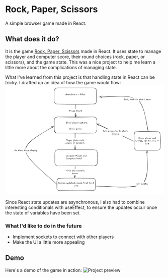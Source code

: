 # Rock, Paper, Scissors

A simple browser game made in React.

## What does it do?

It is the game [Rock, Paper, Scissors]() made in React. It uses state to manage
the player and computer score, their round choices (rock, paper, or scissors),
and the game state. This was a nice project to help me learn a little more about
the complications of managing state.

What I've learned from this project is that handling state in React can be
tricky. I drafted up an idea of how the game would flow:
<img src="./game logic map.png" alt="Game logic flow chart">

Since React state updates are asynchronous, I also had to combine interesting
conditionals with useEffect, to ensure the updates occur once the state of
variables have been set.

### What I'd like to do in the future

- Implement sockets to connect with other players
- Make the UI a little more appealing

## Demo

Here's a demo of the game in action:
<img src="rock-paper-scissors-demo.gif" alt="Project preview">
